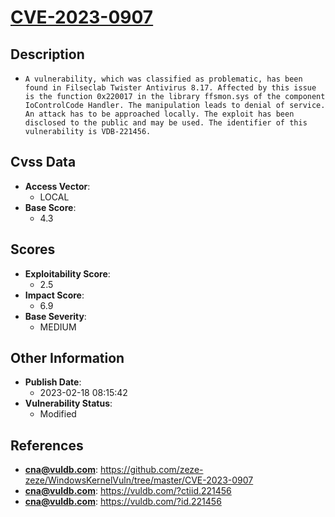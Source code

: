 
# [CVE-2023-0907](https://github.com/zeze-zeze/WindowsKernelVuln/tree/master/CVE-2023-0907)

## Description

- `A vulnerability, which was classified as problematic, has been found in Filseclab Twister Antivirus 8.17. Affected by this issue is the function 0x220017 in the library ffsmon.sys of the component IoControlCode Handler. The manipulation leads to denial of service. An attack has to be approached locally. The exploit has been disclosed to the public and may be used. The identifier of this vulnerability is VDB-221456.`

## Cvss Data

- **Access Vector**:
  - LOCAL
- **Base Score**:
  - 4.3

## Scores

- **Exploitability Score**:
  - 2.5
- **Impact Score**:
  - 6.9
- **Base Severity**:
  - MEDIUM

## Other Information

- **Publish Date**:
  - 2023-02-18 08:15:42
- **Vulnerability Status**:
  - Modified

## References

- **cna@vuldb.com**: https://github.com/zeze-zeze/WindowsKernelVuln/tree/master/CVE-2023-0907
- **cna@vuldb.com**: https://vuldb.com/?ctiid.221456
- **cna@vuldb.com**: https://vuldb.com/?id.221456
